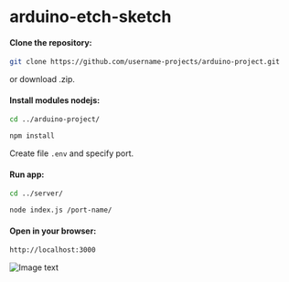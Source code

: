 # arduino-etch-sketch

#### Clone the repository:

```zsh
git clone https://github.com/username-projects/arduino-project.git
```
or download .zip.

#### Install modules nodejs:

```zsh
cd ../arduino-project/
```

```zsh
npm install 
```
Create file `.env` and specify port.

#### Run app:

```zsh
cd ../server/
```
```zsh
node index.js /port-name/
```
#### Open in your browser:

```zsh
http://localhost:3000
```

![Image text](https://github.com/username-projects/arduino-project/blob/main/Arduinp_src/info.jpg)
